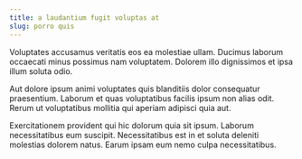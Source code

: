 ```yaml
---
title: a laudantium fugit voluptas at
slug: porro quis
---
```


Voluptates accusamus veritatis eos ea molestiae ullam. Ducimus laborum occaecati minus possimus nam voluptatem. Dolorem illo dignissimos et ipsa illum soluta odio.

Aut dolore ipsum animi voluptates quis blanditiis dolor consequatur praesentium. Laborum et quas voluptatibus facilis ipsum non alias odit. Rerum ut voluptatibus mollitia qui aperiam adipisci quia aut.

Exercitationem provident qui hic dolorum quia sit ipsum. Laborum necessitatibus eum suscipit. Necessitatibus est in et soluta deleniti molestias dolorem natus. Earum ipsam eum nemo culpa necessitatibus.
